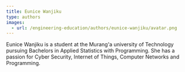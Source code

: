 ```yaml
---
title: Eunice Wanjiku
type: authors
images:
  - url: /engineering-education/authors/eunice-wanjiku/avatar.png 
---
```

Eunice Wanjiku is a student at the Murang'a university of Technology pursuing Bachelors in Applied Statistics with Programming. She has a passion for Cyber Security, Internet of Things, Computer Networks and Programming. 